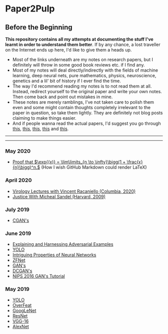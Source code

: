 # Paper2Pulp

## Before the Beginning

**This repository contains all my attempts at documenting the stuff I've learnt in order to understand them better**. If by any chance, a lost traveller on the Internet ends up here, I'd like to give them a heads up.

* Most of the links underneath are my notes on research papers, but I definitely will throw in some good book reviews etc. if I find any.
* Most of my notes will deal directly/indirectly with the fields of machine learning, deep neural nets, pure mathematics, physics, neuroscience, genetics and a lil' bit of history if I ever find the time.
* The way I'd recommend reading my notes is to not read them at all. Instead, redirect yourself to the original paper and write your own notes. Then come back and point out mistakes in mine.
* These notes are merely ramblings, I've not taken care to polish them even and some might contain thoughts completely irrelevant to the paper in question, so take them lightly. They are definitely not blog posts claiming to make things easier.
* And if people wanna read the actual papers, I'd suggest you go through [this](http://organizationsandmarkets.com/2010/08/31/how-to-read-an-academic-article/), [this](https://www.cc.gatech.edu/~akmassey/posts/2012-02-15-advice-on-reading-academic-papers.html), [this](http://violentmetaphors.com/2013/08/25/how-to-read-and-understand-a-scientific-paper-2/), [this](http://michaelrbernste.in/2014/10/21/should-i-read-papers.html) and [this](https://www.youtube.com/watch?v=8eRx5Wo3xYA).

--------------------------

--------------------------

### May 2020

* [Proof that $\exp{(x)} = \lim\limits_{n \to \infty}\bigg(1 + \frac{x}{n}\bigg)^n.$](https://github.com/kyscg/Paper2Pulp/blob/master/notes/expProof.pdf) (How I wish GitHub Markdown could render LaTeX)

### April 2020

* [Virology Lectures with Vincent Racaniello (Columbia, 2020)](https://github.com/kyscg/Paper2Pulp/blob/master/notes/Virology%20with%20Vincent%20Racaniello.md)
* [Justice With Micheal Sandel (Harvard, 2009)](https://github.com/kyscg/Paper2Pulp/blob/master/notes/Justice%20with%20Micheal%20Sandel.md)

### July 2019

* [CGAN's](https://github.com/kyscg/Paper2Pulp/blob/master/notes/CGANs.md)
  
### June 2019

* [Explaining and Harnessing Adversarial Examples](https://github.com/kyscg/Paper2Pulp/blob/master/notes/Explaining%20and%20Harnessing%20Adversarial%20Examples.md)
* [YOLO](https://github.com/kyscg/Paper2Pulp/blob/master/notes/YOLO.md)
* [Intriguing Properties of Neural Networks](https://github.com/kyscg/Paper2Pulp/blob/master/notes/Intriguing%20Properties%20of%20Neural%20Networks.md)
* [ZFNet](https://github.com/kyscg/Paper2Pulp/blob/master/notes/ZFNet.md)
* [GAN's](https://github.com/kyscg/Paper2Pulp/blob/master/notes/Generative%20Adversarial%20Networks.md)
* [DCGAN's](https://github.com/kyscg/Paper2Pulp/blob/master/notes/DCGANs.md)
* [NIPS 2016 GAN's Tutorial](https://github.com/kyscg/Paper2Pulp/blob/master/notes/NIPS%202016%20GANs%20Tutorial.md)

### May 2019

* [YOLO](https://github.com/kyscg/Paper2Pulp/blob/master/notes/YOLO.md)
* [OverFeat](https://github.com/kyscg/Paper2Pulp/blob/master/notes/OverFeat.md)
* [GoogLeNet](https://github.com/kyscg/Paper2Pulp/blob/master/notes/GoogLeNet.md)
* [ResNet](https://github.com/kyscg/Paper2Pulp/blob/master/notes/ResNet.md)
* [VGG-16](https://github.com/kyscg/Paper2Pulp/blob/master/notes/VGG16.md)
* [AlexNet](https://github.com/kyscg/Paper2Pulp/blob/master/notes/AlexNet.md)
